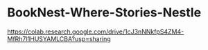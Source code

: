 # BookNest-Where-Stories-Nestle
https://colab.research.google.com/drive/1cJ3nNNkfpS4ZM4-MfRh7I1HUSYAMLCBA?usp=sharing
